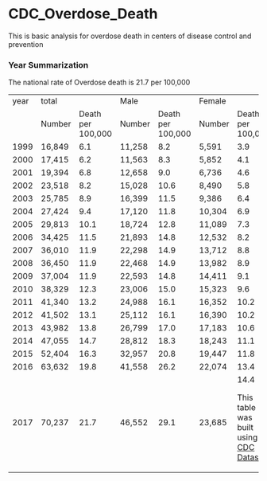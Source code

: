 # CDC_Overdose_Death
This is basic analysis for overdose death in centers of disease control and prevention 
### Year Summarization
The national rate of Overdose death is 21.7 per 100,000


<table>
<tr>
<td colspan=1>year  <td colspan=2>total <td colspan=2 > Male <td colspan=2> Female
<tr>
<td colspan=1>  <td>Number <td> Death per 100,000  <td>Number <td> Death per 100,000  <td>Number <td> Death per 100,000
<tr>
<td >1999 <td >16,849 <td>6.1<td>11,258 <td>8.2 <td>5,591 <td> 3.9
<tr>
<td >2000 <td >17,415 <td>6.2<td>11,563 <td>8.3 <td>5,852 <td> 4.1
<tr>
<td >2001 <td >19,394 <td>6.8<td>12,658 <td>9.0 <td>6,736 <td> 4.6
<tr>
<td >2002 <td >23,518 <td>8.2<td>15,028 <td>10.6 <td>8,490 <td> 5.8
<tr>
<td >2003 <td >25,785 <td>8.9<td>16,399 <td>11.5  <td>9,386 <td> 6.4
<tr>
<td >2004 <td >27,424 <td>9.4<td>17,120  <td>11.8   <td>10,304  <td> 6.9
<tr>
<td >2005 <td >29,813 <td>10.1<td>18,724 <td>12.8   <td>11,089  <td>7.3 
<tr>
<td >2006 <td >34,425  <td>11.5<td>21,893 <td>14.8   <td>12,532  <td>8.2
<tr>
<td >2007 <td >36,010  <td>11.9<td>22,298 <td>14.9   <td>13,712  <td>8.8
<tr>
<td >2008 <td >36,450  <td>11.9<td>22,468 <td>14.9   <td>13,982  <td>8.9
<tr>
<td >2009 <td >37,004  <td>11.9<td>22,593 <td>14.8   <td>14,411  <td>9.1
<tr>
<td >2010 <td >38,329  <td>12.3<td>23,006 <td>15.0  <td>15,323  <td>9.6
<tr>
<td >2011 <td >41,340  <td>13.2<td>24,988 <td>16.1  <td>16,352  <td>10.2
<tr>
<td >2012 <td >41,502  <td>13.1<td>25,112 <td>16.1  <td>16,390  <td>10.2
<tr>
<td >2013 <td >43,982  <td>13.8<td>26,799 <td>17.0  <td>17,183  <td>10.6
<tr>
<td >2014 <td >47,055  <td>14.7<td>28,812 <td>18.3  <td>18,243  <td>11.1
<tr>
<td >2015 <td >52,404  <td>16.3<td>32,957 <td>20.8  <td>19,447  <td>11.8
<tr>
<td >2016 <td >63,632  <td>19.8<td>41,558 <td>26.2  <td>22,074  <td>13.4
<tr>
<td >2017 <td >70,237  <td>21.7<td>46,552 <td>29.1  <td>23,685  <td>14.4

This table was built using [CDC Dataset](https://www.cdc.gov/nchs/data).

